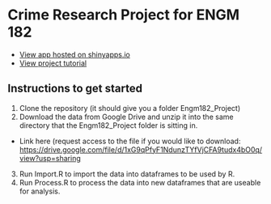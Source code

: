 # Crime Research Project for ENGM 182

* [View app hosted on shinyapps.io](https://jcnoordsij.shinyapps.io/nyc_vis/)
* [View project tutorial](https://rpubs.com/jcnoordsij/NYC-crime-re)

## Instructions to get started

1. Clone the repository (it should give you a folder Engm182_Project)
2. Download the data from Google Drive and unzip it into the same directory that the Engm182_Project folder is sitting in.
* Link here (request access to the file if you would like to download: https://drive.google.com/file/d/1xG9qPfyF1NdunzTYfVjCFA9tudx4bO0q/view?usp=sharing
3. Run Import.R to import the data into dataframes to be used by R.
4. Run Process.R to process the data into new dataframes that are useable for analysis.
